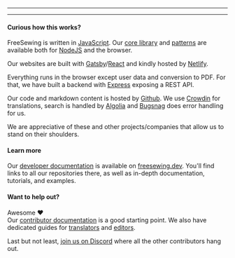 ***

***

#### Curious how this works?

FreeSewing is written in [JavaScript](https://developer.mozilla.org/en-US/docs/Web/JavaScript).
Our [core library](https://www.npmjs.com/package/@freesewing/core) and [patterns](/patterns) are
available both for [NodeJS](https://nodejs.org/) and the browser.

Our websites are built with [Gatsby](https://www.gatsbyjs.com/)/[React](https://reactjs.org/) and
kindly hosted by [Netlify](https://www.netlify.com/).

Everything runs in the browser except user data and conversion to PDF. For that, we have
built a backend with [Express](https://expressjs.com/) exposing a REST API.

Our code and markdown content is hosted by [Github](https://github.com/freesewing/).
We use [Crowdin](https://crowdin.com/) for translations,
search is handled by [Algolia](https://www.algolia.com/) and [Bugsnag](https://www.bugsnag.com/) does error handling for us.

We are appreciative of these and other projects/companies that allow us to stand on their shoulders.

#### Learn more

Our [developer documentation](https://freesewing.dev) is available on [freesewing.dev](https://freesewing.dev).
You'll find links to all our repositories there, as well as in-depth documentation, tutorials, and examples.

#### Want to help out?

Awesome ❤️\
Our [contributor documentation](https://freesewing.dev/contributors/) is a good starting point.
We also have dedicated guides for [translators](https://freesewing.dev/translators/) and [editors](https://freesewing.dev/editors/).

Last but not least, [join us on Discord](https://discord.freesewing.org/) where all the other contributors hang out.
